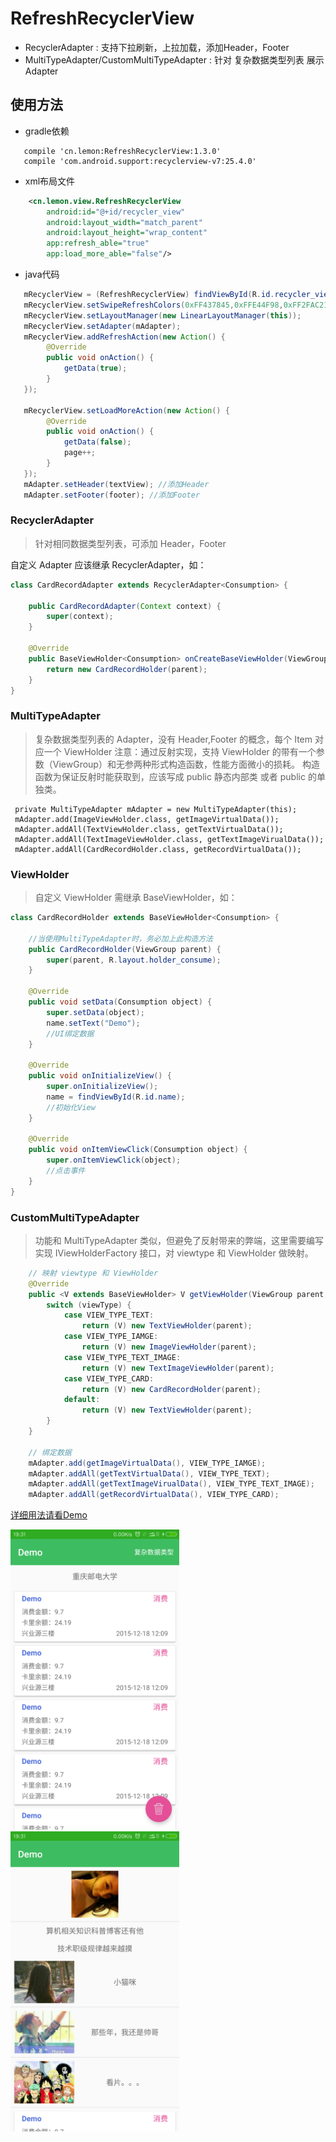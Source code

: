 # RefreshRecyclerView

- RecyclerAdapter : 支持下拉刷新，上拉加载，添加Header，Footer
- MultiTypeAdapter/CustomMultiTypeAdapter : 针对 复杂数据类型列表 展示Adapter 
        
## 使用方法

- gradle依赖

```
   compile 'cn.lemon:RefreshRecyclerView:1.3.0'
   compile 'com.android.support:recyclerview-v7:25.4.0'
```

- xml布局文件

```xml
    <cn.lemon.view.RefreshRecyclerView
        android:id="@+id/recycler_view"
        android:layout_width="match_parent"
        android:layout_height="wrap_content"
        app:refresh_able="true"
        app:load_more_able="false"/>
```
         
- java代码

```java
   mRecyclerView = (RefreshRecyclerView) findViewById(R.id.recycler_view);
   mRecyclerView.setSwipeRefreshColors(0xFF437845,0xFFE44F98,0xFF2FAC21);
   mRecyclerView.setLayoutManager(new LinearLayoutManager(this));
   mRecyclerView.setAdapter(mAdapter);
   mRecyclerView.addRefreshAction(new Action() {
        @Override
        public void onAction() {
            getData(true);
        }
   });

   mRecyclerView.setLoadMoreAction(new Action() {
        @Override
        public void onAction() {
            getData(false);
            page++;
        }
   });
   mAdapter.setHeader(textView); //添加Header
   mAdapter.setFooter(footer); //添加Footer
```
                
### RecyclerAdapter

> 针对相同数据类型列表，可添加 Header，Footer

自定义 Adapter 应该继承 RecyclerAdapter<T>，如：

```java
class CardRecordAdapter extends RecyclerAdapter<Consumption> {

    public CardRecordAdapter(Context context) {
        super(context);
    }

    @Override
    public BaseViewHolder<Consumption> onCreateBaseViewHolder(ViewGroup parent, int viewType) {
        return new CardRecordHolder(parent);
    }
}
```

### MultiTypeAdapter

> 复杂数据类型列表的 Adapter，没有 Header,Footer 的概念，每个 Item 对应一个 ViewHolder
> 注意：通过反射实现，支持 ViewHolder 的带有一个参数（ViewGroup）和无参两种形式构造函数，性能方面微小的损耗。
> 构造函数为保证反射时能获取到，应该写成 public 静态内部类 或者 public 的单独类。

```
 private MultiTypeAdapter mAdapter = new MultiTypeAdapter(this);
 mAdapter.add(ImageViewHolder.class, getImageVirtualData());
 mAdapter.addAll(TextViewHolder.class, getTextVirtualData());
 mAdapter.addAll(TextImageViewHolder.class, getTextImageVirualData());
 mAdapter.addAll(CardRecordHolder.class, getRecordVirtualData());
```

### ViewHolder

> 自定义 ViewHolder 需继承 BaseViewHolder<T>，如：

 ```java
 class CardRecordHolder extends BaseViewHolder<Consumption> {

     //当使用MultiTypeAdapter时，务必加上此构造方法
     public CardRecordHolder(ViewGroup parent) {
         super(parent, R.layout.holder_consume);
     }

     @Override
     public void setData(Consumption object) {
         super.setData(object);
         name.setText("Demo");
         //UI绑定数据
     }

     @Override
     public void onInitializeView() {
         super.onInitializeView();
         name = findViewById(R.id.name);
         //初始化View
     }

     @Override
     public void onItemViewClick(Consumption object) {
         super.onItemViewClick(object);
         //点击事件
     }
 }
 ```

### CustomMultiTypeAdapter

> 功能和 MultiTypeAdapter 类似，但避免了反射带来的弊端，这里需要编写实现 IViewHolderFactory 接口，对 viewtype 和 ViewHolder 做映射。 

```java
    // 映射 viewtype 和 ViewHolder
    @Override
    public <V extends BaseViewHolder> V getViewHolder(ViewGroup parent, int viewType) {
        switch (viewType) {
            case VIEW_TYPE_TEXT:
                return (V) new TextViewHolder(parent);
            case VIEW_TYPE_IAMGE:
                return (V) new ImageViewHolder(parent);
            case VIEW_TYPE_TEXT_IMAGE:
                return (V) new TextImageViewHolder(parent);
            case VIEW_TYPE_CARD:
                return (V) new CardRecordHolder(parent);
            default:
                return (V) new TextViewHolder(parent);
        }
    }
    
    // 绑定数据
    mAdapter.add(getImageVirtualData(), VIEW_TYPE_IAMGE);
    mAdapter.addAll(getTextVirtualData(), VIEW_TYPE_TEXT);
    mAdapter.addAll(getTextImageVirualData(), VIEW_TYPE_TEXT_IMAGE);
    mAdapter.addAll(getRecordVirtualData(), VIEW_TYPE_CARD);
```

[详细用法请看Demo](https://github.com/llxdaxia/RecyclerView/tree/master/demo)

<img src="screenshot/RecyclerAdapter.png" width="270" height="480"/>
<img src="screenshot/MultiTypeAdapter.png" width="270" height="480"/>
